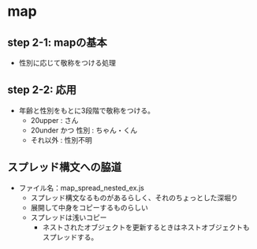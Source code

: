 # map

## step 2-1: mapの基本

- 性別に応じて敬称をつける処理

## step 2-2: 応用

- 年齢と性別をもとに3段階で敬称をつける。
  - 20upper : さん
  - 20under かつ 性別 : ちゃん・くん
  - それ以外 : 性別不明

## スプレッド構文への脇道

- ファイル名：map_spread_nested_ex.js
  - スプレッド構文なるものがあるらしく、それのちょっとした深堀り
  - 展開して中身をコピーするものらしい
  - スプレッドは浅いコピー
    - ネストされたオブジェクトを更新するときはネストオブジェクトもスプレッドする。
